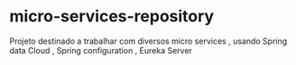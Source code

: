# micro-services-repository
Projeto destinado a trabalhar com diversos micro services , usando Spring data Cloud , Spring configuration , Eureka Server 
